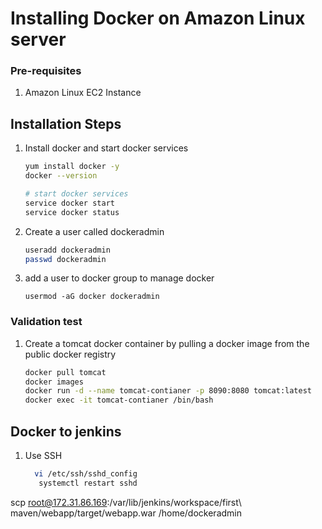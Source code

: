 # Installing Docker on Amazon Linux server

### Pre-requisites
1. Amazon Linux EC2 Instance

## Installation Steps

1. Install docker and start docker services
   ```sh 
   yum install docker -y
   docker --version 
   
   # start docker services
   service docker start
   service docker status
   ```
1. Create a user called dockeradmin
   ```sh
   useradd dockeradmin
   passwd dockeradmin
   ```
1. add a user to docker group to manage docker 
   ```
   usermod -aG docker dockeradmin
   ```
### Validation test
1. Create a tomcat docker container by pulling a docker image from the public docker registry
   ```sh
   docker pull tomcat
   docker images
   docker run -d --name tomcat-contianer -p 8090:8080 tomcat:latest
   docker exec -it tomcat-contianer /bin/bash
   ```

## Docker to jenkins 

1. Use SSH
   ```sh
     vi /etc/ssh/sshd_config
      systemctl restart sshd

scp root@172.31.86.169:/var/lib/jenkins/workspace/first\ maven/webapp/target/webapp.war /home/dockeradmin